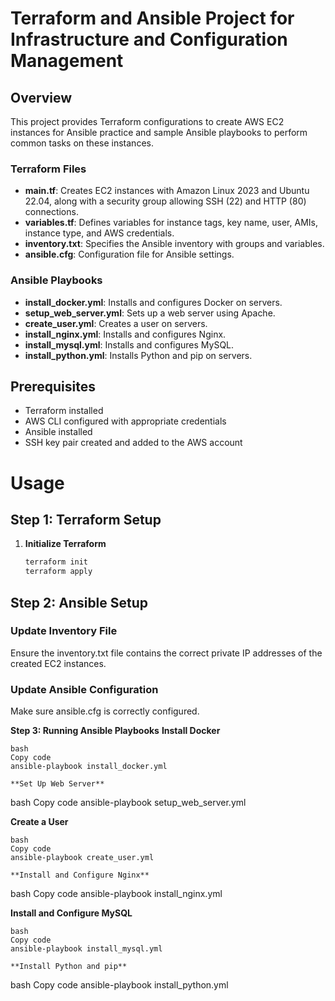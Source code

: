 # Terraform and Ansible Project for Infrastructure and Configuration Management
## Overview

This project provides Terraform configurations to create AWS EC2 instances for Ansible practice and sample Ansible playbooks to perform common tasks on these instances.

### Terraform Files
- **main.tf**: Creates EC2 instances with Amazon Linux 2023 and Ubuntu 22.04, along with a security group allowing SSH (22) and HTTP (80) connections.
- **variables.tf**: Defines variables for instance tags, key name, user, AMIs, instance type, and AWS credentials.
- **inventory.txt**: Specifies the Ansible inventory with groups and variables.
- **ansible.cfg**: Configuration file for Ansible settings.

### Ansible Playbooks
- **install_docker.yml**: Installs and configures Docker on servers.
- **setup_web_server.yml**: Sets up a web server using Apache.
- **create_user.yml**: Creates a user on servers.
- **install_nginx.yml**: Installs and configures Nginx.
- **install_mysql.yml**: Installs and configures MySQL.
- **install_python.yml**: Installs Python and pip on servers.

## Prerequisites
- Terraform installed
- AWS CLI configured with appropriate credentials
- Ansible installed
- SSH key pair created and added to the AWS account

# Usage
## Step 1: Terraform Setup

1. **Initialize Terraform**

   ```bash
   terraform init
   terraform apply

## Step 2: Ansible Setup
### Update Inventory File
Ensure the inventory.txt file contains the correct private IP addresses of the created EC2 instances.

### Update Ansible Configuration
Make sure ansible.cfg is correctly configured.

**Step 3: Running Ansible Playbooks**
**Install Docker**
```
bash
Copy code
ansible-playbook install_docker.yml

**Set Up Web Server**

```
bash
Copy code
ansible-playbook setup_web_server.yml

**Create a User**

```
bash
Copy code
ansible-playbook create_user.yml

**Install and Configure Nginx**

```
bash
Copy code
ansible-playbook install_nginx.yml

**Install and Configure MySQL**

```
bash
Copy code
ansible-playbook install_mysql.yml

**Install Python and pip**

```
bash
Copy code
ansible-playbook install_python.yml

